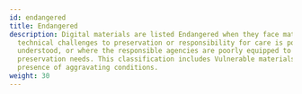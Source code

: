 ```yaml
---
id: endangered
title: Endangered
description: Digital materials are listed Endangered when they face material
  technical challenges to preservation or responsibility for care is poorly
  understood, or where the responsible agencies are poorly equipped to meet
  preservation needs. This classification includes Vulnerable materials in the
  presence of aggravating conditions.
weight: 30
---
```

